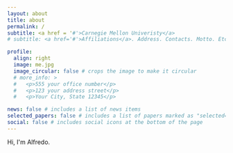 ```yaml
---
layout: about
title: about
permalink: /
subtitle: <a href = '#'>Carnegie Mellon Univeristy</a>
# subtitle: <a href='#'>Affiliations</a>. Address. Contacts. Motto. Etc.

profile:
  align: right
  image: me.jpg
  image_circular: false # crops the image to make it circular
  # more_info: >
  #   <p>555 your office number</p>
  #   <p>123 your address street</p>
  #   <p>Your City, State 12345</p>

news: false # includes a list of news items
selected_papers: false # includes a list of papers marked as "selected={true}"
social: false # includes social icons at the bottom of the page
---
```


Hi, I'm Alfredo.

<!-- # Write your biography here. Tell the world about yourself. Link to your favorite [subreddit](http://reddit.com). You can put a picture in, too. The code is already in, just name your picture `prof_pic.jpg` and put it in the `img/` folder.

# Put your address / P.O. box / other info right below your picture. You can also disable any of these elements by editing `profile` property of the YAML header of your `_pages/about.md`. Edit `_bibliography/papers.bib` and Jekyll will render your [publications page](/al-folio/publications/) automatically.

# Link to your social media connections, too. This theme is set up to use [Font Awesome icons](https://fontawesome.com/) and [Academicons](https://jpswalsh.github.io/academicons/), like the ones below. Add your Facebook, Twitter, LinkedIn, Google Scholar, or just disable all of them. -->
